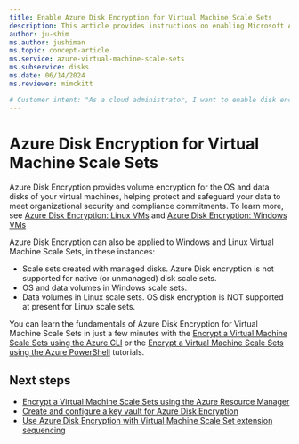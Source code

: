 ```yaml
---
title: Enable Azure Disk Encryption for Virtual Machine Scale Sets
description: This article provides instructions on enabling Microsoft Azure Disk Encryption for Virtual Machine Scale Sets
author: ju-shim
ms.author: jushiman
ms.topic: concept-article
ms.service: azure-virtual-machine-scale-sets
ms.subservice: disks
ms.date: 06/14/2024
ms.reviewer: mimckitt

# Customer intent: "As a cloud administrator, I want to enable disk encryption for my virtual machine scale sets, so that I can ensure data protection and compliance with organizational security standards."
---
```


# Azure Disk Encryption for Virtual Machine Scale Sets
 
Azure Disk Encryption provides volume encryption for the OS and data disks of your virtual machines, helping protect and safeguard your data to meet organizational security and compliance commitments. To learn more, see [Azure Disk Encryption: Linux VMs](../virtual-machines/linux/disk-encryption-overview.md) and [Azure Disk Encryption: Windows VMs](../virtual-machines/windows/disk-encryption-overview.md)  

Azure Disk Encryption can also be applied to Windows and Linux Virtual Machine Scale Sets, in these instances:
- Scale sets created with managed disks. Azure Disk encryption is not supported for native (or unmanaged) disk scale sets.
- OS and data volumes in Windows scale sets.
- Data volumes in Linux scale sets. OS disk encryption is NOT supported at present for Linux scale sets.

You can learn the fundamentals of Azure Disk Encryption for Virtual Machine Scale Sets in just a few minutes with the [Encrypt a Virtual Machine Scale Sets using the Azure CLI](disk-encryption-cli.md) or the [Encrypt a Virtual Machine Scale Sets using the Azure PowerShell](disk-encryption-powershell.md) tutorials.

## Next steps

- [Encrypt a Virtual Machine Scale Sets using the Azure Resource Manager](disk-encryption-azure-resource-manager.md)
- [Create and configure a key vault for Azure Disk Encryption](disk-encryption-key-vault.md)
- [Use Azure Disk Encryption with Virtual Machine Scale Set extension sequencing](disk-encryption-extension-sequencing.md)
